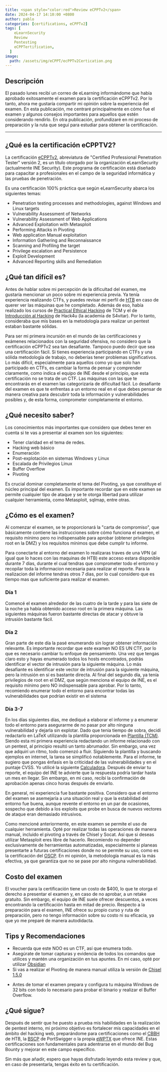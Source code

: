 ```yaml
---
title: <span style="color:red">Review eCPPTv2</span>
date: 2024-04-17 14:10:00 +0800
author: pablo
categories: [certifications, eCPPTv2]
tags: [
    eLearnSecurity
    Review
    Pentesting
    eCPPTertification,
  ]
image:
  path: /assets/img/eCPPT/ecPPTv2Certication.png
---
```


## Descripción

El pasado lunes recibí un correo de eLearning informándome que había aprobado exitosamente el examen para la certificación eCPPTv2. Por lo tanto, ahora me gustaría compartir mi opinión sobre la experiencia del examen. En esta publicación, me centraré principalmente en cómo fue el examen y algunos consejos importantes para aquellos que estén considerando rendirlo. En otra publicación, profundizaré en mi proceso de preparación y la ruta que seguí para estudiar para obtener la certificación.

---

## ¿Qué es la certificación eCPPTV2?

La certificación [eCPPTv2](https://security.ine.com/certifications/ecppt-certification/), abreviatura de "Certified Professional Penetration Tester" versión 2, es un título otorgado por la organización eLearnSecurity (actualmente INE Security). Este programa de certificación está diseñado para capacitar a profesionales en el campo de la seguridad informática y las pruebas de penetración.

Es una certificación 100% práctica que según eLearnSecurity abarca los siguientes temas:

- Penetration testing processes and methodologies, against Windows and Linux targets
- Vulnerability Assessment of Networks
- Vulnerability Assessment of Web Applications
- Advanced Exploitation with Metasploit
- Performing Attacks in Pivoting
- Web application Manual exploitation
- Information Gathering and Reconnaissance
- Scanning and Profiling the target
- Privilege escalation and Persistence
- Exploit Development
- Advanced Reporting skills and Remediation

## ¿Qué tan difícil es?

Antes de hablar sobre mi percepción de la dificultad del examen, me gustaría mencionar un poco sobre mi experiencia previa. Ya tenía experiencia realizando CTFs, y puedes revisar mi perfil de [HTB](https://app.hackthebox.com/profile/1082616) en caso de querer ver las máquinas que he completado. Además de eso, había realizado los cursos de [Practical Ethical Hacking](https://academy.tcm-sec.com/p/practical-ethical-hacking-the-complete-course) de TCM y el de [Introducción al Hacking](https://hack4u.io/cursos/introduccion-al-hacking/) de Hack4u (la academia de S4vitar). Por lo tanto, consideraba que mis bases en la metodología para realizar un pentest estaban bastante sólidas.

Para ser mi primera incursión en el mundo de las certificaciones y exámenes relacionados con la seguridad ofensiva, no considero que la certificación eCPPTv2 sea tan desafiante. Tampoco puedo decir que sea una certificación fácil. Si tienes experiencia participando en CTFs y una sólida metodología de trabajo, no deberías tener problemas significativos. Lo más difícil, especialmente para aquellos como yo que solo han participado en CTFs, es cambiar la forma de pensar y comprender claramente, como indica el equipo de INE desde el principio, que esta certificación no se trata de un CTF. Las máquinas con las que te encontrarás en el examen las categorizaría de dificultad fácil. Lo desafiante del examen es que te enfrentas a un entorno real en el que debes pensar de manera creativa para descubrir toda la información y vulnerabilidades posibles y, de esta forma, comprometer completamente el entorno.

## ¿Qué necesito saber?

Los conocimientos más importantes que considero que debes tener en cuenta si te vas a presentar al examen son los siguientes:

- Tener claridad en el tema de redes.
- Hacking web básico
- Enumeración
- Post-explotación en sistemas Windows y Linux
- Escalada de Privilegios Linux
- Buffer Overflow
- Pivoting

Es crucial dominar completamente el tema del Pivoting, ya que constituye el núcleo principal del examen. Es importante recordar que en este examen se permite cualquier tipo de ataque y se te otorga libertad para utilizar cualquier herramienta, como Metasploit, sqlmap, entre otras.

## ¿Cómo es el examen?

Al comenzar el examen, se te proporcionará la "carta de compromiso", que básicamente contiene las instrucciones sobre cómo funciona el examen, el requisito mínimo pero no indispensable para aprobar (obtener privilegios root en la DMZ) y los requisitos mínimos que debe cumplir tu informe.

Para conectarte al entorno del examen lo realizaras traves de una VPN (al igual que lo haces con las maquinas de HTB) este acceso estara disponible durante 7 dias, durante el cual tendras que comprometer todo el entorno y recopilar toda la informacion necesaria para realizar el reporte. Para la realizacion del informe tendras otros 7 dias, por lo cual considero que es tiempo mas que suficiente para realizar el examen.

### Día 1

Comencé el examen alrededor de las cuatro de la tarde y para las siete de la noche ya había obtenido acceso root en la primera máquina. Las siguientes máquinas fueron bastante directas de atacar y obtuve la intrusión bastante fácil.

### Día 2

Gran parte de este día la pasé enumerando sin lograr obtener información relevante. Es importante recordar que este examen NO ES UN CTF, por lo que es necesario cambiar tu enfoque de pensamiento. Una vez que tengas claro esto y hayas enumerado todos los hosts encontrados, podrás identificar el vector de intrusión para la siguiente máquina. Lo más desafiante es identificar este vector de intrusión para la siguiente máquina, pero la intrusión en sí es bastante directa. Al final del segundo día, ya tenía privilegios de root en el DMZ, que según menciona el equipo de INE, es el requisito mínimo pero NO indispensable para aprobar. Por lo tanto, recomiendo enumerar todo el entorno para encontrar todas las vulnerabilidades que podrían existir en el sistema

### Día 3-7

En los días siguientes días, me dediqué a elaborar el informe y a enumerar todo el entorno para asegurarme de no pasar por alto ninguna vulnerabilidad y dejarla sin explotar. Dado que tenia tiempo de sobra, decidí redactarlo en LaTeX utilizando la plantilla proporcionada en [Plantilla (TCM)](https://www.overleaf.com/latex/templates/penetration-test-report-template/khgrjvgfsjqg). Siendo esta mi primera experiencia redactando un informe relacionado con un pentest, al principio resultó un tanto abrumador. Sin embargo, una vez que adquirí un ritmo, todo comenzó a fluir. Siguiendo la plantilla y buscando ejemplos en internet, la tarea se simplificó notablemente. Para el informe, te sugiero que pongas énfasis en la criticidad de las vulnerabilidades y en el puntaje CVSS. Yo utilicé la siguiente [Calculadora](https://nvd.nist.gov/vuln-metrics/cvss/v3-calculator). Después de enviar tu reporte, el equipo del INE te advierte que la respuesta podría tardar hasta un mes en llegar. Sin embargo, en mi caso, recibí la confirmación de aprobación apenas cinco horas después de enviarlo.

En general, mi experiencia fue bastante positiva. Considero que el entorno del examen se asemejaría a una situación real y que la estabilidad del entorno fue buena, aunque revente el entorno en un par de ocasiones, sospecho que debido a los exploits que probe en busca de nuevos vectores de ataque eran demasiado intrusivos.

Como mencioné anteriormente, en este examen se permite el uso de cualquier herramienta. Opté por realizar todas las operaciones de manera manual, incluido el pivoting a través de Chisel y Socat. Así que si deseas utilizar Metasploit eres libre de hacerlo. Recomiendo no depender exclusivamente de herramientas automatizadas, especialmente si planeas presentarte a futuras certificaciones donde no se permite su uso, como es la certificación del [OSCP](https://www.offsec.com/courses/pen-200/). En mi opinión, la metodología manual es la más efectiva, ya que garantiza que no se pase por alto ninguna vulnerabilidad.

## Costo del examen

El voucher para la certificación tiene un costo de $400, lo que te otorga el derecho a presentar el examen y, en caso de no aprobar, a un retake gratuito. Sin embargo, el equipo de INE suele ofrecer descuentos, a veces encontrando la certificación hasta en mitad de precio. Respecto a la preparación para el examen, INE ofrece su propio curso y ruta de preparación, pero no tengo información sobre su costo ni su eficacia, ya que yo me preparé de manera autodidacta.

## Tips y Recomendaciones

- Recuerda que este NOO es un CTF, así que enumera todo.
- Asegúrate de tomar capturas y evidencia de todos los comandos que utilices y mantén una organización en tus apuntes. En mi caso, opté por utilizar [Obsidian](https://obsidian.md/)
- Si vas a realizar el Pivoting de manera manual utiliza la versión de [Chisel 1.5.0](https://github.com/jpillora/chisel/releases/tag/v1.5.0)

* Antes de tomar el examen prepara y configura tu máquina Windows de 32 bits con todo lo necesario para probar el binario y realizar el Buffer Overflow.

## ¿Qué sigue?

Después de sentir que he puesto a prueba mis habilidades en la realización de pentest interno, mi próximo objetivo es fortalecer mis capacidades en el ámbito del hacking web, preparándome para certificaciones como el [CBBH](https://academy.hackthebox.com/preview/certifications/htb-certified-bug-bounty-hunter) de HTB, la [BSCP](https://portswigger.net/web-security/certification) de PortSwigger o la propia [eWPTX](https://security.ine.com/certifications/ewptx-certification/) que ofrece INE. Estas certificaciones son fundamentales para adentrarse en el mundo del Bug Bounty y mejorar en este campo específico.

Sin más que añadir, espero que hayas disfrutado leyendo esta review y que, en caso de presentarla, tengas éxito en tu certificación.
